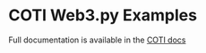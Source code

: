 # COTI Web3.py Examples

Full documentation is available in the [COTI docs](https://docs.coti.io/coti-v2-documentation)